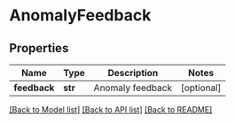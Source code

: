 # AnomalyFeedback

## Properties
Name | Type | Description | Notes
------------ | ------------- | ------------- | -------------
**feedback** | **str** | Anomaly feedback | [optional] 

[[Back to Model list]](../README.md#documentation-for-models) [[Back to API list]](../README.md#documentation-for-api-endpoints) [[Back to README]](../README.md)

